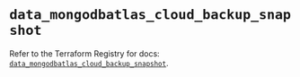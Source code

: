 # `data_mongodbatlas_cloud_backup_snapshot`

Refer to the Terraform Registry for docs: [`data_mongodbatlas_cloud_backup_snapshot`](https://registry.terraform.io/providers/mongodb/mongodbatlas/1.16.1/docs/data-sources/cloud_backup_snapshot).
